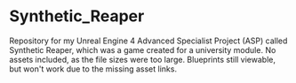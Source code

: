 # Synthetic_Reaper
Repository for my Unreal Engine 4 Advanced Specialist Project (ASP) called Synthetic Reaper, which was a game created for a university module. No assets included, as the file sizes were too large. Blueprints still viewable, but won't work due to the missing asset links.
